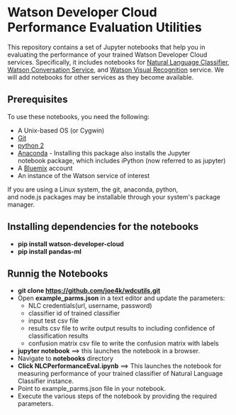 # Watson Developer Cloud Performance Evaluation Utilities
This repository contains a set of Jupyter notebooks that help you in evaluating the performance of your trained Watson Developer Cloud services. Specifically, it includes notebooks for [Natural Language Classifier](https://www.ibm.com/watson/developercloud/nl-classifier.html), [Watson Conversation Service](https://www.ibm.com/watson/developercloud/conversation.html), and [Watson Visual Recognition](https://www.ibm.com/watson/developercloud/visual-recognition.html) service. We will add notebooks for other services as they become available.

## Prerequisites
To use these notebooks, you need the following:
* A Unix-based OS (or Cygwin)
* [Git](https://git-scm.com/downloads)
* [python 2](https://www.python.org/downloads/)
* [Anaconda](https://www.continuum.io/downloads) - Installing this package also installs the Jupyter notebook package, which includes iPython (now referred to as jupyter)
* A [Bluemix](https://bluemix.net) account
* An instance of the Watson service of interest

If you are using a Linux system, the git, anaconda, python, and node.js packages may be installable through your system's package manager.


## Installing dependencies for the notebooks
* **pip install watson-developer-cloud**
* **pip install pandas-ml**

## Runnig the Notebooks
* **git clone https://github.com/joe4k/wdcutils.git**
* Open **example_parms.json** in a text editor and update the parameters:
  * NLC credentials(url, username, password)
  * classifier id of trained classifier
  * input test csv file 
  * results csv file to write output results to including confidence of classification results
  * confusion matrix csv file to write the confusion matrix with labels
* **jupyter notebook** ==> this launches the notebook in a browser.
* Navigate to **notebooks** directory
* **Click NLCPerformanceEval.ipynb**
==> This launches the notebook for measuring performance of your trained classifier of Natural Language Classifier instance.
* Point to example_parms.json file in your notebook.
* Execute the various steps of the notebook by providing the required parameters.
